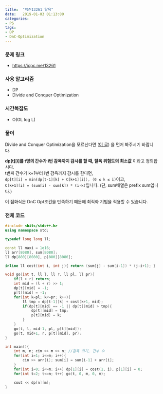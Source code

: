 ```yaml
---
title:  "백준13261 탈옥"
date:   2019-01-03 01:13:00
categories:
- PS
tags:
- DP
- DnC-Optimization
---
```


### 문제 링크
* https://icpc.me/13261

### 사용 알고리즘
* DP
* Divide and Conquer Optimization

### 시간복잡도
* O(GL log L)

### 풀이
Divide and Conquer Optimization을 모르신다면 (<a href = "https://justicehui.github.io/hard-algorithm/2019/01/03/DnCOpt/">이 글</a>) 을 먼저 봐주시기 바랍니다.

<b>dp[t][i]를 t명의 간수가 i번 감옥까지 감시를 할 때, 탈옥 위험도의 최소값</b> 이라고 정의합시다.<br>
t번째 간수가 k+1부터 i번 감옥까지 감시를 한다면, <br>
`dp[t][i] = min(dp[t-1][k] + C[k+1][i]), (0 ≤ k ≤ i)`이고,<br>
`C[k+1][i] = (sum[i] - sum[k]) * (i-k)`입니다. (단, sum배열은 prefix sum입니다.)

이 점화식은 DnC Opt조건을 만족하기 때문에 최적화 기법을 적용할 수 있습니다.

### 전체 코드
```cpp
#include <bits/stdc++.h>
using namespace std;

typedef long long ll;

const ll maxi = 1e16;
ll arr[8080], sum[8080];
ll dp[880][8080], p[880][8080];

inline ll cost(int i, int j){ return (sum[j] - sum[i-1]) * (j-i+1); }

void go(int t, ll l, ll r, ll pl, ll pr){
	if(l > r) return;
	int mid = (l + r) >> 1;
	dp[t][mid] = -1;
	p[t][mid] = -1;
	for(int k=pl; k<=pr; k++){
		ll tmp = dp[t-1][k] + cost(k+1, mid);
		if(dp[t][mid] == -1 || dp[t][mid] > tmp){
			dp[t][mid] = tmp;
			p[t][mid] = k;
		}
	}
	go(t, l, mid-1, pl, p[t][mid]);
	go(t, mid+1, r, p[t][mid], pr);
}

int main(){
	int m, n; cin >> m >> n; //감옥 크기, 간수 수
	for(int i=1; i<=m; i++){
		cin >> arr[i]; sum[i] = sum[i-1] + arr[i];
	}
	for(int i=0; i<=m; i++) dp[1][i] = cost(1, i), p[1][i] = 0;
	for(int t=2; t<=n; t++) go(t, 0, m, 0, m);

	cout << dp[n][m];
}
```
